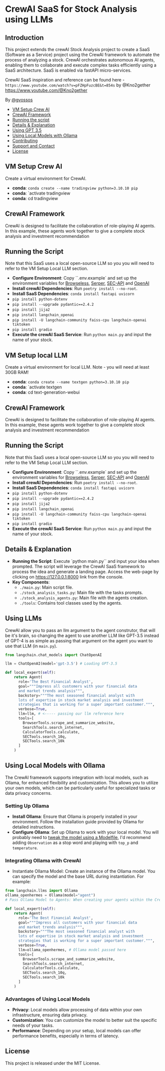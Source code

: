 # CrewAI SaaS for Stock Analysis using LLMs
## Introduction
This project extends the crewAI Stock Analysis project to create a SaaS (Software as a Service) project using the CrewAI framework to automate the process of analyzing a stock. CrewAI orchestrates autonomous AI agents, enabling them to collaborate and execute complex tasks efficiently using a SaaS architecture.  SaaS is enabled via fastAPI micro-services.

CrewAI SaaS inspiration and reference can be found here - `https://www.youtube.com/watch?v=pFZHpFuzcBE&t=854s` by @Kno2gether https://www.youtube.com/@Kno2gether 


By [@gvossos](https://github.com/gvossos/)

- [VM Setup Crew AI](#vm-setup-crew-ai)
- [CrewAI Framework](#crewai-framework)
- [Running the script](#running-the-script)
- [Details & Explanation](#details--explanation)
- [Using GPT 3.5](#using-gpt-35)
- [Using Local Models with Ollama](#using-local-models-with-ollama)
- [Contributing](#contributing)
- [Support and Contact](#support-and-contact)
- [License](#license)

## VM Setup Crew AI
Create a virtual environment for CrewAI.

- **conda**: `conda create --name tradingview python=3.10.10 pip`
- **conda**: `activate tradingview
- **conda**: cd tradingview


## CrewAI Framework
CrewAI is designed to facilitate the collaboration of role-playing AI agents. In this example, these agents work together to give a complete stock analysis and investment recommendation

## Running the Script
Note that this SaaS uses a local open-source LLM so you you will need to refer to the VM Setup Local LLM section.


- **Configure Environment**: Copy ``.env.example` and set up the environment variables for [Browseless](https://www.browserless.io/), [Serper](https://serper.dev/), [SEC-API](https://sec-api.io) and [OpenAI](https://platform.openai.com/api-keys)
- **Install crewAI Dependencies**: Run `poetry install --no-root`.
- **Install SaaS Dependencies**: `conda install fastapi uvicorn`
- `pip install python-dotenv`
- `pip install --upgrade pydantic==2.4.2`
- `pip install jija2`
- `pip install langchain_openai`
- `pip install -U langchain-community faiss-cpu langchain-openai tiktoken`
- `pip install gradio`
- **Execute the crewAI SaaS Service**: Run `python main.py` and input the name of your stock.

## VM Setup local LLM
Create a virtual environment for local LLM.  Note - you will need at least 30GB RAM!

- **conda**: `conda create --name textgen python=3.10.10 pip`
- **conda**: `activate textgen
- **conda**: cd text-generation-webui


## CrewAI Framework
CrewAI is designed to facilitate the collaboration of role-playing AI agents. In this example, these agents work together to give a complete stock analysis and investment recommendation

## Running the Script
Note that this SaaS uses a local open-source LLM so you you will need to refer to the VM Setup Local LLM section.


- **Configure Environment**: Copy ``.env.example` and set up the environment variables for [Browseless](https://www.browserless.io/), [Serper](https://serper.dev/), [SEC-API](https://sec-api.io) and [OpenAI](https://platform.openai.com/api-keys)
- **Install crewAI Dependencies**: Run `poetry install --no-root`.
- **Install SaaS Dependencies**: `conda install fastapi uvicorn`
- `pip install python-dotenv`
- `pip install --upgrade pydantic==2.4.2`
- `pip install jija2`
- `pip install langchain_openai`
- `pip install -U langchain-community faiss-cpu langchain-openai tiktoken`
- `pip install gradio`
- **Execute the crewAI SaaS Service**: Run `python main.py` and input the name of your stock.
## Details & Explanation
- **Running the Script**: Execute `python main.py`` and input your idea when prompted. The script will leverage the CrewAI SaaS framework to process the idea and generate a landing page.
Access the web-page by clicking on https://127.0.0.1:8000 link from the console.
- **Key Components**:
  - `./main.py`: Main script file.
  - `./stock_analysis_tasks.py`: Main file with the tasks prompts.
  - `./stock_analysis_agents.py`: Main file with the agents creation.
  - `./tools`: Contains tool classes used by the agents.

## Using LLMs
CrewAI allow you to pass an llm argument to the agent construtor, that will be it's brain, so changing the agent to use another LLM like GPT-3.5 instead of GPT-4 is as simple as passing that argument on the agent you want to use that LLM (in `main.py`).
```python
from langchain.chat_models import ChatOpenAI

llm = ChatOpenAI(model='gpt-3.5') # Loading GPT-3.5

def local_expert(self):
	return Agent(
      role='The Best Financial Analyst',
      goal="""Impress all customers with your financial data 
      and market trends analysis""",
      backstory="""The most seasoned financial analyst with 
      lots of expertise in stock market analysis and investment
      strategies that is working for a super important customer.""",
      verbose=True,
      llm=llm, # <----- passing our llm reference here
      tools=[
        BrowserTools.scrape_and_summarize_website,
        SearchTools.search_internet,
        CalculatorTools.calculate,
        SECTools.search_10q,
        SECTools.search_10k
      ]
    )
```

## Using Local Models with Ollama
The CrewAI framework supports integration with local models, such as Ollama, for enhanced flexibility and customization. This allows you to utilize your own models, which can be particularly useful for specialized tasks or data privacy concerns.

### Setting Up Ollama
- **Install Ollama**: Ensure that Ollama is properly installed in your environment. Follow the installation guide provided by Ollama for detailed instructions.
- **Configure Ollama**: Set up Ollama to work with your local model. You will probably need to [tweak the model using a Modelfile](https://github.com/jmorganca/ollama/blob/main/docs/modelfile.md), I'd recommend adding `Observation` as a stop word and playing with `top_p` and `temperature`.

### Integrating Ollama with CrewAI
- Instantiate Ollama Model: Create an instance of the Ollama model. You can specify the model and the base URL during instantiation. For example:

```python
from langchain.llms import Ollama
ollama_openhermes = Ollama(model="agent")
# Pass Ollama Model to Agents: When creating your agents within the CrewAI framework, you can pass the Ollama model as an argument to the Agent constructor. For instance:

def local_expert(self):
	return Agent(
      role='The Best Financial Analyst',
      goal="""Impress all customers with your financial data 
      and market trends analysis""",
      backstory="""The most seasoned financial analyst with 
      lots of expertise in stock market analysis and investment
      strategies that is working for a super important customer.""",
      verbose=True,
      llm=ollama_openhermes, # Ollama model passed here
      tools=[
        BrowserTools.scrape_and_summarize_website,
        SearchTools.search_internet,
        CalculatorTools.calculate,
        SECTools.search_10q,
        SECTools.search_10k
      ]
    )
```

### Advantages of Using Local Models
- **Privacy**: Local models allow processing of data within your own infrastructure, ensuring data privacy.
- **Customization**: You can customize the model to better suit the specific needs of your tasks.
- **Performance**: Depending on your setup, local models can offer performance benefits, especially in terms of latency.

## License
This project is released under the MIT License.
